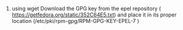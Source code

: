 1. using wget Download the GPG key from the epel repository ( https://getfedora.org/static/352C64E5.txt) and place it in its proper location (/etc/pki/rpm-gpg/RPM-GPG-KEY-EPEL-7 )

